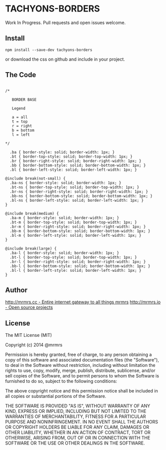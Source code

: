 # TACHYONS-BORDERS

Work In Progress. Pull requests and open issues welcome.

## Install
```
npm install --save-dev tachyons-borders
```
or download the css on github and include in your project.

## The Code
```

/*

   BORDER BASE

   Legend

   a = all
   t = top
   r = right
   b = bottom
   l = left

*/

  .ba { border-style: solid; border-width: 1px; }
  .bt { border-top-style: solid; border-top-width: 1px; }
  .br { border-right-style: solid; border-right-width: 1px; }
  .bb { border-bottom-style: solid; border-bottom-width: 1px; }
  .bl { border-left-style: solid; border-left-width: 1px; }

@include break(not-small) {
  .ba-ns { border-style: solid; border-width: 1px; }
  .bt-ns { border-top-style: solid; border-top-width: 1px; }
  .br-ns { border-right-style: solid; border-right-width: 1px; }
  .bb-ns { border-bottom-style: solid; border-bottom-width: 1px; }
  .bl-ns { border-left-style: solid; border-left-width: 1px; }
}

@include break(medium) {
  .ba-m { border-style: solid; border-width: 1px; }
  .bt-m { border-top-style: solid; border-top-width: 1px; }
  .br-m { border-right-style: solid; border-right-width: 1px; }
  .bb-m { border-bottom-style: solid; border-bottom-width: 1px; }
  .bl-m { border-left-style: solid; border-left-width: 1px; }
}

@include break(large) {
  .ba-l { border-style: solid; border-width: 1px; }
  .bt-l { border-top-style: solid; border-top-width: 1px; }
  .br-l { border-right-style: solid; border-right-width: 1px; }
  .bb-l { border-bottom-style: solid; border-bottom-width: 1px; }
  .bl-l { border-left-style: solid; border-left-width: 1px; }
}
```

## Author

[http://mrmrs.cc - Entire internet gateway to all things mrmrs](http://mrmrs.cc)
[http://mrmrs.io - Open source projects](http://mrmrs.io)

## License

The MIT License (MIT)

Copyright (c) 2014 @mrmrs

Permission is hereby granted, free of charge, to any person obtaining a copy
of this software and associated documentation files (the "Software"), to deal
in the Software without restriction, including without limitation the rights
to use, copy, modify, merge, publish, distribute, sublicense, and/or sell
copies of the Software, and to permit persons to whom the Software is
furnished to do so, subject to the following conditions:

The above copyright notice and this permission notice shall be included in
all copies or substantial portions of the Software.

THE SOFTWARE IS PROVIDED "AS IS", WITHOUT WARRANTY OF ANY KIND, EXPRESS OR
IMPLIED, INCLUDING BUT NOT LIMITED TO THE WARRANTIES OF MERCHANTABILITY,
FITNESS FOR A PARTICULAR PURPOSE AND NONINFRINGEMENT. IN NO EVENT SHALL THE
AUTHORS OR COPYRIGHT HOLDERS BE LIABLE FOR ANY CLAIM, DAMAGES OR OTHER
LIABILITY, WHETHER IN AN ACTION OF CONTRACT, TORT OR OTHERWISE, ARISING FROM,
OUT OF OR IN CONNECTION WITH THE SOFTWARE OR THE USE OR OTHER DEALINGS IN
THE SOFTWARE.

